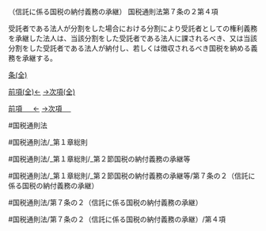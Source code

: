 （信託に係る国税の納付義務の承継）
国税通則法第７条の２第４項

受託者である法人が分割をした場合における分割により受託者としての権利義務を承継した法人は、当該分割をした受託者である法人に課されるべき、又は当該分割をした受託者である法人が納付し、若しくは徴収されるべき国税を納める義務を承継する。

[条(全)](国税通則法＿＿＿＿＿第７条の２_.md)

[前項(全)←](国税通則法＿＿＿＿＿第７条の２第３項_.md)    [→次項(全)](国税通則法＿＿＿＿＿第７条の２第５項_.md)

[前項 　 ←](国税通則法＿＿＿＿＿第７条の２第３項.md)    [→次項 　 ](国税通則法＿＿＿＿＿第７条の２第５項.md)



#国税通則法

#国税通則法/_第１章総則

#国税通則法/_第１章総則/_第２節国税の納付義務の承継等

#国税通則法/_第１章総則/_第２節国税の納付義務の承継等/第７条の２（信託に係る国税の納付義務の承継）

#国税通則法/第７条の２（信託に係る国税の納付義務の承継）

#国税通則法/第７条の２（信託に係る国税の納付義務の承継）/第４項

